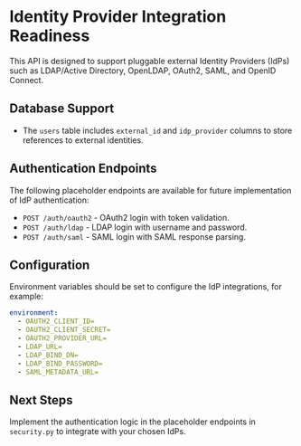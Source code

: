 # Identity Provider Integration Readiness

This API is designed to support pluggable external Identity Providers (IdPs) such as LDAP/Active Directory, OpenLDAP, OAuth2, SAML, and OpenID Connect.

## Database Support

- The `users` table includes `external_id` and `idp_provider` columns to store references to external identities.

## Authentication Endpoints

The following placeholder endpoints are available for future implementation of IdP authentication:

- `POST /auth/oauth2` - OAuth2 login with token validation.
- `POST /auth/ldap` - LDAP login with username and password.
- `POST /auth/saml` - SAML login with SAML response parsing.

## Configuration

Environment variables should be set to configure the IdP integrations, for example:

```yaml
environment:
  - OAUTH2_CLIENT_ID=
  - OAUTH2_CLIENT_SECRET=
  - OAUTH2_PROVIDER_URL=
  - LDAP_URL=
  - LDAP_BIND_DN=
  - LDAP_BIND_PASSWORD=
  - SAML_METADATA_URL=
```

## Next Steps

Implement the authentication logic in the placeholder endpoints in `security.py` to integrate with your chosen IdPs.

````
